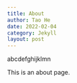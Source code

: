 ```yaml
---
title: About
author: Tao He
date: 2022-02-04
category: Jekyll
layout: post
---
```

abcdefghijklmn


This is an about page.